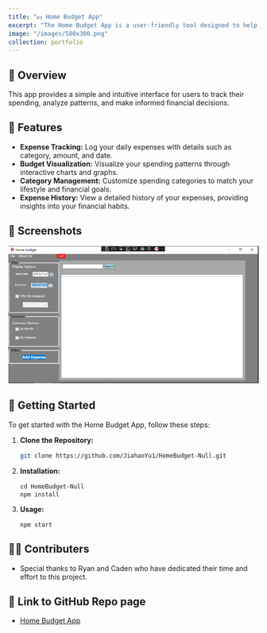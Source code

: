 ```yaml
---
title: "💵 Home Budget App"
excerpt: "The Home Budget App is a user-friendly tool designed to help individuals manage and visualize their daily expenses."
image: "/images/500x300.png"
collection: portfolio
---
```


## 🔎 Overview

This app provides a simple and intuitive interface for users to track their spending, analyze patterns, and make informed financial decisions.

## 🔬 Features 

- **Expense Tracking:** Log your daily expenses with details such as category, amount, and date.
- **Budget Visualization:** Visualize your spending patterns through interactive charts and graphs.
- **Category Management:** Customize spending categories to match your lifestyle and financial goals.
- **Expense History:** View a detailed history of your expenses, providing insights into your financial habits.

## 📸 Screenshots
![HomeBudget1](../images/HomeBudget1.png)
## 🔧 Getting Started

To get started with the Home Budget App, follow these steps:

1. **Clone the Repository:**
   ```bash
   git clone https://github.com/JiahaoYu1/HomeBudget-Null.git
   ```
2. **Installation:**
   ```
   cd HomeBudget-Null
   npm install
   ```
3. **Usage:**
   ```
   npm start
   ```
## 🧑‍💻 Contributers
  - Special thanks to Ryan and Caden who have dedicated their time and effort to this project.

## 📑 Link to GitHub Repo page
   - [Home Budget App](https://github.com/JiahaoYu1/HomeBudget-Null)

